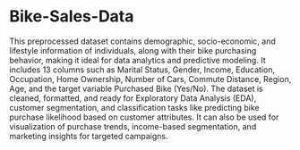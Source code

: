 # Bike-Sales-Data
This preprocessed dataset contains demographic, socio-economic, and lifestyle information of individuals, along with their bike purchasing behavior, making it ideal for data analytics and predictive modeling. It includes 13 columns such as Marital Status, Gender, Income, Education, Occupation, Home Ownership, Number of Cars, Commute Distance, Region, Age, and the target variable Purchased Bike (Yes/No). The dataset is cleaned, formatted, and ready for Exploratory Data Analysis (EDA), customer segmentation, and classification tasks like predicting bike purchase likelihood based on customer attributes. It can also be used for visualization of purchase trends, income-based segmentation, and marketing insights for targeted campaigns.
